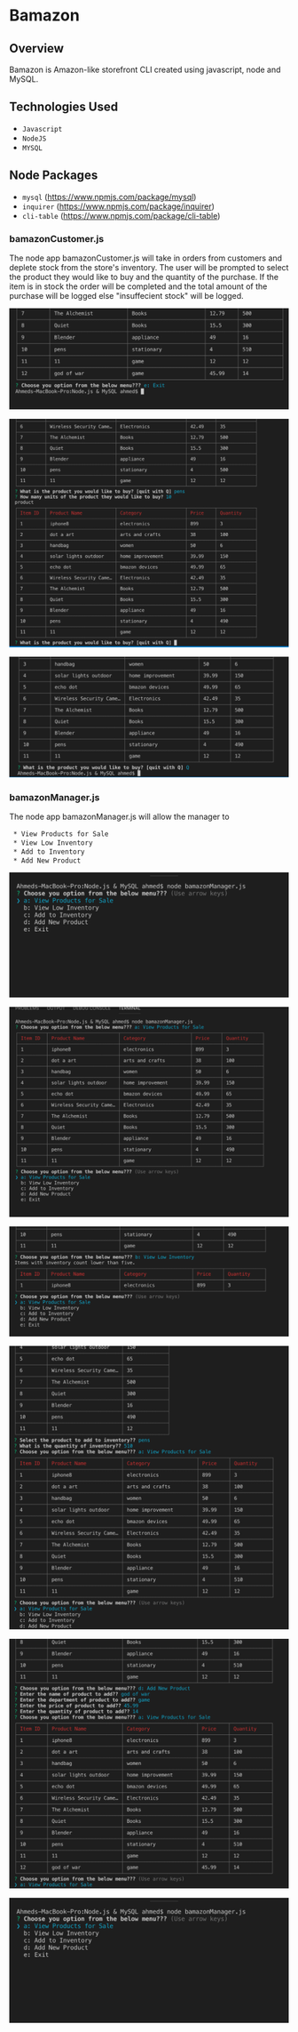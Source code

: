 # Bamazon

## Overview 

Bamazon is Amazon-like storefront CLI created using javascript, node and MySQL.

## Technologies Used

 * `Javascript`
 * `NodeJS`
 * `MYSQL`

 ## Node Packages 

  * `mysql` (https://www.npmjs.com/package/mysql)
  * `inquirer` (https://www.npmjs.com/package/inquirer)
  * `cli-table` (https://www.npmjs.com/package/cli-table)

### bamazonCustomer.js

The node app bamazonCustomer.js will take in orders from customers and deplete stock from the store's inventory. The user will be prompted to select the product they would like to buy and the quantity of the purchase. If the item is in stock the order will be completed and the total amount of the purchase will be logged else "insuffecient stock" will be logged.

![bamazonCustomer](images/bm1.png)

![bamazonCustomer](images/bc2.png)

![bamazonCustomer](images/bc3.png)

### bamazonManager.js

The node app bamazonManager.js will allow the manager to

```
 * View Products for Sale
 * View Low Inventory
 * Add to Inventory
 * Add New Product 
 ```

 ![bamazonCustomer](images/bm0.png)

 ![bamazonCustomer](images/bm2.png)

 ![bamazonCustomer](images/bm3.png)

 ![bamazonCustomer](images/bm4.png)

 ![bamazonCustomer](images/bm5.png)

 ![bamazonCustomer](images/bm0.png)